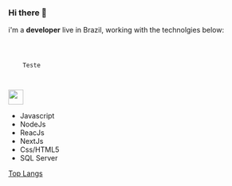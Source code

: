 ### Hi there 👋

i'm a **developer** live in Brazil, working with the technolgies below:

<code>
  <div style="display: flex, flex-direction: row, width: 100%, heigth: 50px, background: #581845">
    <a>Teste</a>
  </div>

</code>
<img width="30px" heigth="30px" src="https://github.com/rafcez/assets/blob/master/socialMedia/facebook.png"></img>

- Javascript
- NodeJs
- ReacJs
- NextJs
- Css/HTML5
- SQL Server


[Top Langs](https://github-readme-stats.vercel.app/api/top-langs/?username=rafcez&theme=tokyonight)

<!--
**rafcez/rafcez** is a ✨ _special_ ✨ repository because its `README.md` (this file) appears on your GitHub profile.

Here are some ideas to get you started:

- 🔭 I’m currently working on ...
- 🌱 I’m currently learning ...
- 👯 I’m looking to collaborate on ...
- 🤔 I’m looking for help with ...
- 💬 Ask me about ...
- 📫 How to reach me: ...
- 😄 Pronouns: ...
- ⚡ Fun fact: ...
-->
